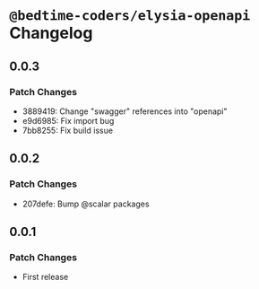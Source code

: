 # `@bedtime-coders/elysia-openapi` Changelog

## 0.0.3

### Patch Changes

-   3889419: Change "swagger" references into "openapi"
-   e9d6985: Fix import bug
-   7bb8255: Fix build issue

## 0.0.2

### Patch Changes

-   207defe: Bump @scalar packages

## 0.0.1

### Patch Changes

-   First release
